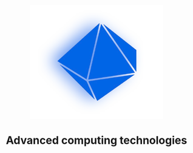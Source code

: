 <p align="center">
<img src="https://github.com/oreolag/hdev/blob/main/Hyperion_white-removebg-preview.png" align="center" width="350">
</p>

<h1 align="center">
  Advanced computing technologies
</h1>